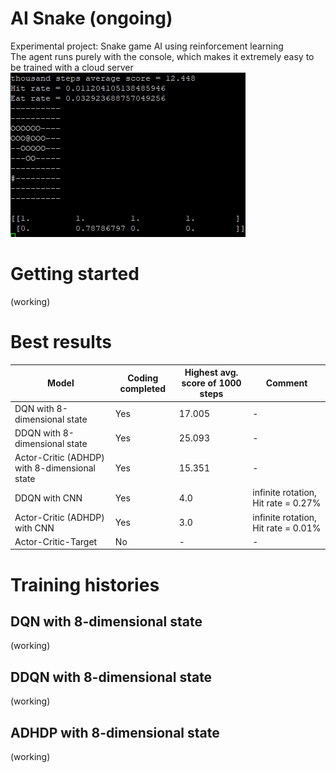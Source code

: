 # AI Snake (ongoing)
Experimental project: Snake game AI using reinforcement learning\
The agent runs purely with the console, which makes it extremely easy to be trained with a cloud server
![](https://github.com/zysoong/ai-greedy-snake/blob/master/images/example_ddqn_reduced.gif?raw=true)

# Getting started
(working)

# Best results
Model | Coding completed | Highest avg. score of 1000 steps | Comment
--- | --- | --- | ---
DQN with 8-dimensional state | Yes | 17.005 | -
DDQN with 8-dimensional state | Yes | 25.093 | - 
Actor-Critic (ADHDP) with 8-dimensional state | Yes | 15.351 | -
DDQN with CNN | Yes | 4.0  | infinite rotation, Hit rate = 0.27%
Actor-Critic (ADHDP) with CNN | Yes | 3.0  | infinite rotation, Hit rate = 0.01%
Actor-Critic-Target | No | - | -

# Training histories
## DQN with 8-dimensional state
(working)
## DDQN with 8-dimensional state
(working)
## ADHDP with 8-dimensional state
(working)
